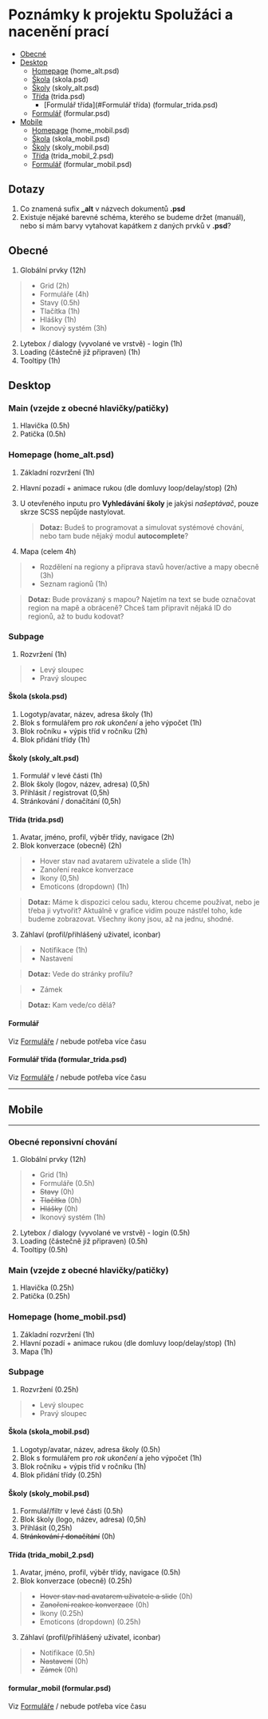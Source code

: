 # Poznámky k projektu Spolužáci a nacenění prací

* [Obecné](#Obecné)
* [Desktop](#Desktop)
  * [Homepage](#Homepage) (home_alt.psd)
  * [Škola](#Škola) (skola.psd) 
  * [Školy](#Školy) (skoly_alt.psd)
  * [Třída](#Třída) (trida.psd)
    * [Formulář třída](#Formulář třída) (formular_trida.psd) 
  * [Formulář](#Formulář) (formular.psd)
* [Mobile](#Mobile)
  * [Homepage](#Homepage) (home_mobil.psd)
  * [Škola](#Škola) (skola_mobil.psd) 
  * [Školy](#Školy) (skoly_mobil.psd)
  * [Třída](#Třída) (trida_mobil_2.psd)
  * [Formulář](#Formulář) (formular_mobil.psd)

## Dotazy
1) Co znamená sufix **_alt** v názvech dokumentů **.psd**
2) Existuje nějaké barevné schéma, kterého se budeme držet (manuál), nebo si mám barvy vytahovat kapátkem z daných prvků v **.psd**?

## Obecné
1) Globální prvky (12h)
>* Grid (2h)
>* Formuláře (4h)
>* Stavy (0.5h)
>* Tlačítka (1h)
>* Hlášky (1h)
>* Ikonový systém (3h)
2) Lytebox / dialogy (vyvolané ve vrstvě) - login (1h)
3) Loading (částečně již připraven) (1h)
4) Tooltipy (1h)

## Desktop

### Main (vzejde z obecné hlavičky/patičky)

1) Hlavička (0.5h)
2) Patička (0.5h)

### Homepage (home_alt.psd)

1) Základní rozvržení (1h)
2) Hlavní pozadí + animace rukou (dle domluvy loop/delay/stop) (2h)
3) U otevřeného inputu pro **Vyhledávání školy** je jakýsi *našeptávač*, pouze skrze SCSS nepůjde nastylovat. 
   
   > **Dotaz:** 
   Budeš to programovat a simulovat systémové chování, nebo tam bude nějaký modul **autocomplete**?

4) Mapa (celem 4h)
>* Rozdělení na regiony a příprava stavů hover/active a mapy obecně (3h)
>* Seznam ragionů (1h)

   > **Dotaz:** 
   Bude provázaný s mapou? Najetím na text se bude označovat region na mapě a obráceně? Chceš tam připravit nějaká ID do regionů, až to budu kodovat?

### Subpage
1) Rozvržení (1h)
>* Levý sloupec
>* Pravý sloupec

#### Škola (skola.psd) 

1) Logotyp/avatar, název, adresa školy (1h)
2) Blok s formulářem pro *rok ukončení* a jeho výpočet (1h)
3) Blok ročníku + výpis tříd v ročníku (2h)
4) Blok přidání třídy (1h)

#### Školy (skoly_alt.psd)

1) Formulář v levé části (1h)
2) Blok školy (logov, název, adresa) (0,5h)
3) Přihlásit / registrovat (0,5h)
4) Stránkování / donačítání (0,5h)

#### Třída (trida.psd)

1) Avatar, jméno, profil, výběr třídy, navigace (2h)
2) Blok konverzace (obecně) (2h)
>* Hover stav nad avatarem uživatele a slide (1h)
>* Zanoření reakce konverzace
>* Ikony (0,5h)
>* Emoticons (dropdown) (1h)

   > **Dotaz:** 
   Máme k dispozici celou sadu, kterou chceme používat, nebo je třeba ji vytvořit? Aktuálně v grafice vidím pouze nástřel toho, kde budeme zobrazovat. Všechny ikony jsou, až na jednu, shodné.

3) Záhlaví (profil/přihlášený uživatel, iconbar)
>* Notifikace (1h)
>* Nastavení

   > **Dotaz:** 
   Vede do stránky profilu?

>* Zámek

   > **Dotaz:** 
   Kam vede/co dělá?
   
#### Formulář

Viz [Formuláře](#Obecné) / nebude potřeba více času

#### Formulář třída (formular_trida.psd) 

Viz [Formuláře](#Obecné) / nebude potřeba více času


---------------------------------
## Mobile
---------------------------------
### Obecné reponsivní chování
1) Globální prvky (12h)
>* Grid (1h)
>* Formuláře (0.5h)
>* ~~Stavy~~ (0h)
>* ~~Tlačítka~~ (0h)
>* ~~Hlášky~~ (0h)
>* Ikonový systém (1h)
2) Lytebox / dialogy (vyvolané ve vrstvě) - login (0.5h)
3) Loading (částečně již připraven) (0.5h)
4) Tooltipy (0.5h)

### Main (vzejde z obecné hlavičky/patičky)

1) Hlavička (0.25h)
2) Patička (0.25h)

### Homepage (home_mobil.psd)

1) Základní rozvržení (1h)
2) Hlavní pozadí + animace rukou (dle domluvy loop/delay/stop) (1h)
3) Mapa (1h)

### Subpage
1) Rozvržení (0.25h)
>* Levý sloupec
>* Pravý sloupec

#### Škola (skola_mobil.psd) 

1) Logotyp/avatar, název, adresa školy (0.5h)
2) Blok s formulářem pro *rok ukončení* a jeho výpočet (1h)
3) Blok ročníku + výpis tříd v ročníku (1h)
4) Blok přidání třídy (0.25h)

#### Školy (skoly_mobil.psd)

1) Formulář/filtr v levé části (0.5h)
2) Blok školy (logo, název, adresa) (0,5h)
3) Přihlásit (0,25h)
4) ~~Stránkování / donačítání~~ (0h)

#### Třída (trida_mobil_2.psd)

1) Avatar, jméno, profil, výběr třídy, navigace (0.5h)
2) Blok konverzace (obecně) (0.25h)
>* ~~Hover stav nad avatarem uživatele a slide~~ (0h)
>* ~~Zanoření reakce konverzace~~ (0h)
>* Ikony (0.25h)
>* Emoticons (dropdown) (0.25h)
3) Záhlaví (profil/přihlášený uživatel, iconbar)
>* Notifikace (0.5h)
>* ~~Nastavení~~ (0h)
>* ~~Zámek~~ (0h)

#### formular_mobil (formular.psd)

Viz [Formuláře](#Obecné) / nebude potřeba více času

